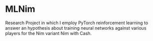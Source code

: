 # MLNim
Research Project in which I employ PyTorch reinforcement learning to answer an hypothesis about training neural networks against various players for the Nim variant Nim with Cash.
